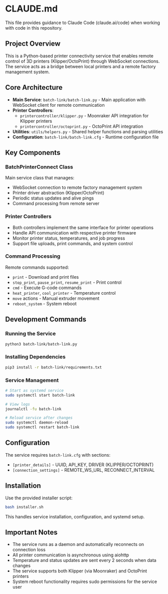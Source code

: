 # CLAUDE.md

This file provides guidance to Claude Code (claude.ai/code) when working with code in this repository.

## Project Overview

This is a Python-based printer connectivity service that enables remote control of 3D printers (Klipper/OctoPrint) through WebSocket connections. The service acts as a bridge between local printers and a remote factory management system.

## Core Architecture

- **Main Service**: `batch-link/batch-link.py` - Main application with WebSocket client for remote communication
- **Printer Controllers**: 
  - `printercontroller/klipper.py` - Moonraker API integration for Klipper printers
  - `printercontroller/octoprint.py` - OctoPrint API integration
- **Utilities**: `utils/helpers.py` - Shared helper functions and parsing utilities
- **Configuration**: `batch-link/batch-link.cfg` - Runtime configuration file

## Key Components

### BatchPrinterConnect Class
Main service class that manages:
- WebSocket connection to remote factory management system
- Printer driver abstraction (Klipper/OctoPrint)
- Periodic status updates and alive pings
- Command processing from remote server

### Printer Controllers
- Both controllers implement the same interface for printer operations
- Handle API communication with respective printer firmware
- Monitor printer status, temperatures, and job progress
- Support file uploads, print commands, and system control

### Command Processing
Remote commands supported:
- `print` - Download and print files
- `stop_print`, `pause_print`, `resume_print` - Print control
- `cmd` - Execute G-code commands
- `heat_printer`, `cool_printer` - Temperature control
- `move` actions - Manual extruder movement
- `reboot_system` - System reboot

## Development Commands

### Running the Service
```bash
python3 batch-link/batch-link.py
```

### Installing Dependencies
```bash
pip3 install -r batch-link/requirements.txt
```

### Service Management
```bash
# Start as systemd service
sudo systemctl start batch-link

# View logs
journalctl -fu batch-link

# Reload service after changes
sudo systemctl daemon-reload
sudo systemctl restart batch-link
```

## Configuration

The service requires `batch-link.cfg` with sections:
- `[printer_details]` - UUID, API_KEY, DRIVER (KLIPPER/OCTOPRINT)
- `[connection_settings]` - REMOTE_WS_URL, RECONNECT_INTERVAL

## Installation

Use the provided installer script:
```bash
bash installer.sh
```

This handles service installation, configuration, and systemd setup.

## Important Notes

- The service runs as a daemon and automatically reconnects on connection loss
- All printer communication is asynchronous using aiohttp
- Temperature and status updates are sent every 2 seconds when data changes
- The service supports both Klipper (via Moonraker) and OctoPrint printers
- System reboot functionality requires sudo permissions for the service user